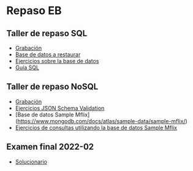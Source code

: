 # Repaso EB

## Taller de repaso SQL

- [Grabación](https://us-lti.bbcollab.com/collab/ui/session/playback/load/56fb5347a788452693f348428840f8b7)
- <a href="https://github.com/jmayta1984/database-design/blob/main/sql-review/movies_restore.sql" targe="_blank">Base de datos a restaurar</a>
- [Ejercicios sobre la base de datos](https://github.com/jmayta1984/database-design/blob/main/sql-review/movies-queries.sql)
- [Guía SQL](https://github.com/jmayta1984/database-design/blob/main/Structured%20Query%20language%20(SQL).pdf)

## Taller de repaso NoSQL
- [Grabación](https://us-lti.bbcollab.com/recording/1f281e5bb6eb459b9c49df69ff08fb5e)
- [Ejercicios JSON Schema Validation](https://github.com/jmayta1984/mongodb/blob/main/jsonschema-mongodb.js)
- [Base de datos Sample Mflix] (https://www.mongodb.com/docs/atlas/sample-data/sample-mflix/)
- [Ejercicios de consultas utilizando la base de datos Sample Mflix](https://github.com/jmayta1984/mongodb/blob/main/queries-mongodb)

## Examen final 2022-02
- [Solucionario](https://upcedupe-my.sharepoint.com/:b:/g/personal/pcsijmay_upc_edu_pe1/ESUGpHq6nqNHnco6Yz8ajbQBbMrTkugAYlvAG26QqyE0Ww?e=Mda8tF)
